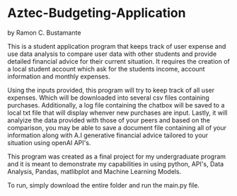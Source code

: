 # Aztec-Budgeting-Application
by Ramon C. Bustamante

This is a student application program that keeps track of user expense and use data analysis to compare user data with other students and provide detailed financial advice for their current situation. It requires the creation of a local student account which ask for the students income, account information and monthly expenses.

Using the inputs provided, this program will try to keep track of all user expenses. Which will be downloaded into several csv files containing purchases. Additionally, a log file containing the chatbox will be saved to a local txt file that will display whenver new purchases are input. Lastly, it will analyize the data provided with those of your peers and based on the comparison, you may be able to save a document file containing all of your information along with A.I generative financial advice tailored to your situation using openAI API's.

This program was created as a final project for my undergraduate program and it is meant to demonstrate my capabilities in using python, API's, Data Analysis, Pandas, matlibplot and Machine Learning Models. 

To run, simply download the entire folder and  run the main.py file. 
